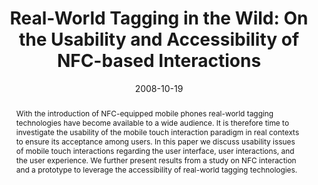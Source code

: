---
abstract: With the introduction of NFC-equipped mobile phones real-world  tagging
  technologies have become available to a wide audience. It  is therefore time to
  investigate the usability of the mobile touch  interaction paradigm in real contexts
  to ensure its acceptance  among users. In this paper we discuss usability issues
  of mobile  touch interactions regarding the user interface, user interactions,  and
  the user experience. We further present results from a study  on NFC interaction
  and a prototype to leverage the accessibility of  real-world tagging technologies.
authors:
- Martin Tomitsch
- Thomas Grechenig
- Richard Schlögl
date: '2008-10-19'
featured: false
links:
- name: Publik
  url: https://publik.tuwien.ac.at/showentry.php?ID=172321&lang=2
publication: 'Vortrag: Workshop on Future Mobile Experiences: next generation mobile
  interaction and contextualization, Lund, Sweden; 19.10.2008; in: "Proceedings of
  the Workshop on Future Mobile Experiences", (2008), 4 S'
publication_types:
- '1'
publishDate: '2008-10-19'
title: 'Real-World Tagging in the Wild: On the Usability and Accessibility of NFC-based
  Interactions'
url_pdf: ''
---